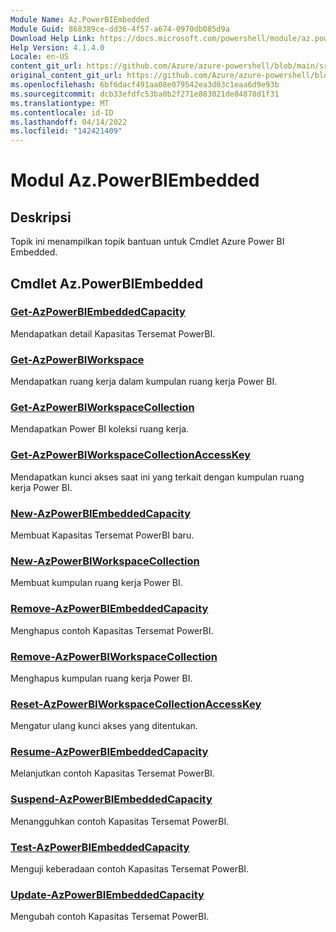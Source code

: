 ```yaml
---
Module Name: Az.PowerBIEmbedded
Module Guid: 868389ce-dd36-4f57-a674-0970db085d9a
Download Help Link: https://docs.microsoft.com/powershell/module/az.powerbiembedded
Help Version: 4.1.4.0
Locale: en-US
content_git_url: https://github.com/Azure/azure-powershell/blob/main/src/PowerBIEmbedded/PowerBIEmbedded/help/Az.PowerBIEmbedded.md
original_content_git_url: https://github.com/Azure/azure-powershell/blob/main/src/PowerBIEmbedded/PowerBIEmbedded/help/Az.PowerBIEmbedded.md
ms.openlocfilehash: 6bf6dacf491aa08e079542ea3d03c1eaa6d9e93b
ms.sourcegitcommit: dcb33efdfc53ba0b2f271e883021de84878d1f31
ms.translationtype: MT
ms.contentlocale: id-ID
ms.lasthandoff: 04/14/2022
ms.locfileid: "142421409"
---
```

# Modul Az.PowerBIEmbedded
## Deskripsi
Topik ini menampilkan topik bantuan untuk Cmdlet Azure Power BI Embedded.

## Cmdlet Az.PowerBIEmbedded
### [Get-AzPowerBIEmbeddedCapacity](Get-AzPowerBIEmbeddedCapacity.md)
Mendapatkan detail Kapasitas Tersemat PowerBI.

### [Get-AzPowerBIWorkspace](Get-AzPowerBIWorkspace.md)
Mendapatkan ruang kerja dalam kumpulan ruang kerja Power BI.

### [Get-AzPowerBIWorkspaceCollection](Get-AzPowerBIWorkspaceCollection.md)
Mendapatkan Power BI koleksi ruang kerja.

### [Get-AzPowerBIWorkspaceCollectionAccessKey](Get-AzPowerBIWorkspaceCollectionAccessKey.md)
Mendapatkan kunci akses saat ini yang terkait dengan kumpulan ruang kerja Power BI.

### [New-AzPowerBIEmbeddedCapacity](New-AzPowerBIEmbeddedCapacity.md)
Membuat Kapasitas Tersemat PowerBI baru.

### [New-AzPowerBIWorkspaceCollection](New-AzPowerBIWorkspaceCollection.md)
Membuat kumpulan ruang kerja Power BI.

### [Remove-AzPowerBIEmbeddedCapacity](Remove-AzPowerBIEmbeddedCapacity.md)
Menghapus contoh Kapasitas Tersemat PowerBI.

### [Remove-AzPowerBIWorkspaceCollection](Remove-AzPowerBIWorkspaceCollection.md)
Menghapus kumpulan ruang kerja Power BI.

### [Reset-AzPowerBIWorkspaceCollectionAccessKey](Reset-AzPowerBIWorkspaceCollectionAccessKey.md)
Mengatur ulang kunci akses yang ditentukan.

### [Resume-AzPowerBIEmbeddedCapacity](Resume-AzPowerBIEmbeddedCapacity.md)
Melanjutkan contoh Kapasitas Tersemat PowerBI.

### [Suspend-AzPowerBIEmbeddedCapacity](Suspend-AzPowerBIEmbeddedCapacity.md)
Menangguhkan contoh Kapasitas Tersemat PowerBI.

### [Test-AzPowerBIEmbeddedCapacity](Test-AzPowerBIEmbeddedCapacity.md)
Menguji keberadaan contoh Kapasitas Tersemat PowerBI.

### [Update-AzPowerBIEmbeddedCapacity](Update-AzPowerBIEmbeddedCapacity.md)
Mengubah contoh Kapasitas Tersemat PowerBI.

